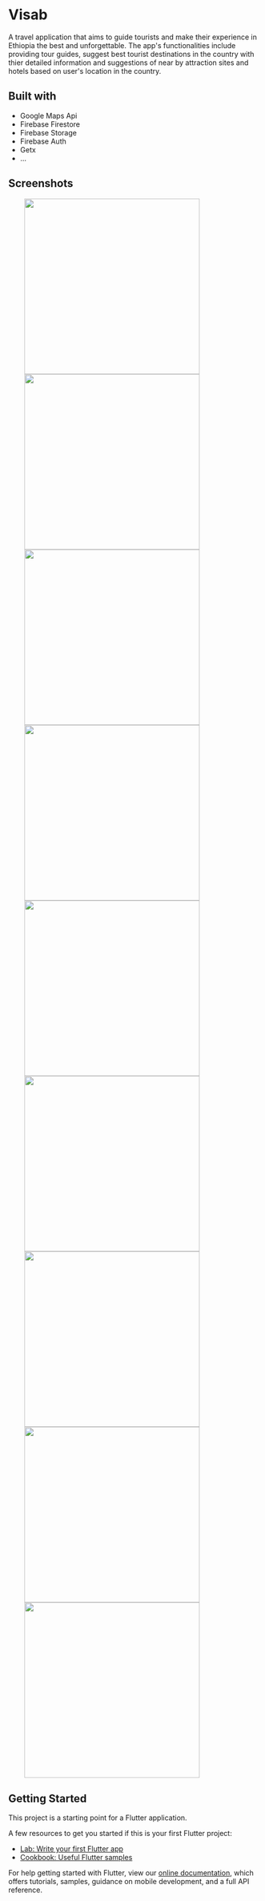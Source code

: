 # Visab

A travel application that aims to guide tourists and make their experience in Ethiopia the best and unforgettable.
The app's functionalities include providing tour guides, suggest best tourist destinations in the country with thier detailed information and suggestions of near by attraction sites and hotels based on user's location in the country.

## Built with 
  - Google Maps Api 
  - Firebase Firestore 
  - Firebase Storage 
  - Firebase Auth
  - Getx
  - ...

## Screenshots 
<img style="display: inline;" width= "350" hspace ="32" src = "https://user-images.githubusercontent.com/81500872/128392813-ac3e8388-972b-4816-829b-89682ea0583b.jpg"/>
<img width= "350" hspace ="32" src = "https://user-images.githubusercontent.com/81500872/128392823-a4387a65-c063-4417-affe-67ca8b4bf3f1.jpg"/>
<img style="display: inline;" width= "350" hspace ="32" src = "https://user-images.githubusercontent.com/81500872/128392915-779b38af-c075-45d0-b519-53d375cc45b5.jpg"/>
<img  width= "350" hspace ="32" src = "https://user-images.githubusercontent.com/81500872/128393091-3c8292b4-f49f-401f-b728-2eb500c261f9.jpg"/>
<img style="display: inline;" width= "350" hspace ="32" src = "https://user-images.githubusercontent.com/81500872/128393162-9c style="display: inline;"b9cae4-fcde-4f3a-8c42-b321411a90e7.jpg"/>
<img width= "350" hspace ="32" src = "https://user-images.githubusercon style="display: inline;"tent.com/81500872/128393206-39d71d7e-9172-4ca5-97e8-8272138d4397.jpg"/>
<img style="display: inline;" width= "350" hspace ="32" src = "https://user-images.githubusercon style="display: inline;"tent.com/81500872/128393245-01ce9051-743c-48e5-a2b2-68697f348551.jpg"/>
<img  width= "350" hspace ="32" src = "https://user-images.githubusercontent.com/81500872/128393436-221831dd-af2c-4164-991e-e500482e94c2.jpg"/>
<img style="display: inline;" width= "350" hspace ="32" src = "https://user-images.githubusercontent.com/81500872/128393537-fac9bf68-be40-414c-a99d-16e1d4d50503.jpg"/>


## Getting Started

This project is a starting point for a Flutter application.

A few resources to get you started if this is your first Flutter project:

- [Lab: Write your first Flutter app](https://flutter.dev/docs/get-started/codelab)
- [Cookbook: Useful Flutter samples](https://flutter.dev/docs/cookbook)

For help getting started with Flutter, view our
[online documentation](https://flutter.dev/docs), which offers tutorials,
samples, guidance on mobile development, and a full API reference.
